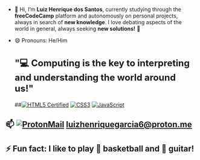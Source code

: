   - 👋 Hi, I’m **Luiz Henrique dos Santos**, currently studying through the **freeCodeCamp** platform and autonomously on personal projects, always in search of **new knowledge**. I love debating aspects of the world in general, always seeking **new solutions!** 🚀

- 😄 Pronouns: He/Him
  
  <h2 style="font-size:24px">"💻 Computing is the key to interpreting and understanding the world around us!"</h2>

  ##[![HTML5 Certified](https://img.shields.io/badge/HTML5-%23E34F26.svg?style=for-the-badge&logo=html5&logoColor=white)](your-link) [![CSS3](https://img.shields.io/badge/CSS3-%231572B6.svg?style=for-the-badge&logo=css3&logoColor=white)](your-link) [![JavaScript](https://img.shields.io/badge/JavaScript-%23323330.svg?style=for-the-badge&logo=javascript&logoColor=%23F7DF1E)](your-link) 

## 📫  [![ProtonMail](https://img.shields.io/badge/ProtonMail-%237C4DFF.svg?style=for-the-badge&logo=protonmail&logoColor=white)](mailto:your-email@protonmail.com) luizhenriquegarcia6@proton.me

## ⚡ Fun fact: I like to play 🏀 basketball and 🎸 guitar!  

<!---
luizhenriquegarcia1/luizhenriquegarcia1 is a ✨ special ✨ repository because its `README.md` (this file) appears on your GitHub profile.
You can click the Preview link to take a look at your changes.
--->
